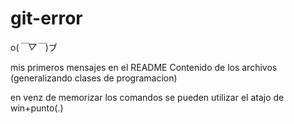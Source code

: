 # git-error

o(*￣▽￣*)ブ

mis primeros mensajes  en el README
Contenido de los archivos (generalizando clases de programacion)

en venz de memorizar los comandos se pueden utilizar el atajo de win+punto(.)
